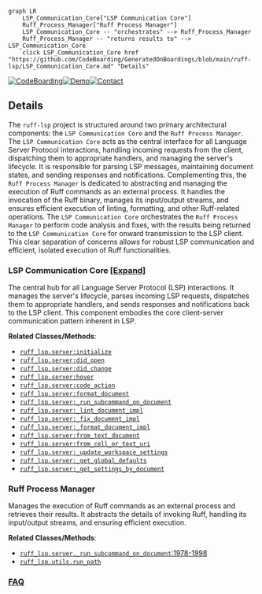 ```mermaid
graph LR
    LSP_Communication_Core["LSP Communication Core"]
    Ruff_Process_Manager["Ruff Process Manager"]
    LSP_Communication_Core -- "orchestrates" --> Ruff_Process_Manager
    Ruff_Process_Manager -- "returns results to" --> LSP_Communication_Core
    click LSP_Communication_Core href "https://github.com/CodeBoarding/GeneratedOnBoardings/blob/main/ruff-lsp/LSP_Communication_Core.md" "Details"
```

[![CodeBoarding](https://img.shields.io/badge/Generated%20by-CodeBoarding-9cf?style=flat-square)](https://github.com/CodeBoarding/GeneratedOnBoardings)[![Demo](https://img.shields.io/badge/Try%20our-Demo-blue?style=flat-square)](https://www.codeboarding.org/demo)[![Contact](https://img.shields.io/badge/Contact%20us%20-%20contact@codeboarding.org-lightgrey?style=flat-square)](mailto:contact@codeboarding.org)

## Details

The `ruff-lsp` project is structured around two primary architectural components: the `LSP Communication Core` and the `Ruff Process Manager`. The `LSP Communication Core` acts as the central interface for all Language Server Protocol interactions, handling incoming requests from the client, dispatching them to appropriate handlers, and managing the server's lifecycle. It is responsible for parsing LSP messages, maintaining document states, and sending responses and notifications. Complementing this, the `Ruff Process Manager` is dedicated to abstracting and managing the execution of Ruff commands as an external process. It handles the invocation of the Ruff binary, manages its input/output streams, and ensures efficient execution of linting, formatting, and other Ruff-related operations. The `LSP Communication Core` orchestrates the `Ruff Process Manager` to perform code analysis and fixes, with the results being returned to the `LSP Communication Core` for onward transmission to the LSP client. This clear separation of concerns allows for robust LSP communication and efficient, isolated execution of Ruff functionalities.

### LSP Communication Core [[Expand]](./LSP_Communication_Core.md)
The central hub for all Language Server Protocol (LSP) interactions. It manages the server's lifecycle, parses incoming LSP requests, dispatches them to appropriate handlers, and sends responses and notifications back to the LSP client. This component embodies the core client-server communication pattern inherent in LSP.


**Related Classes/Methods**:

- <a href="https://github.com/astral-sh/ruff-lsp/blob/main/ruff_lsp/server.py" target="_blank" rel="noopener noreferrer">`ruff_lsp.server:initialize`</a>
- <a href="https://github.com/astral-sh/ruff-lsp/blob/main/ruff_lsp/server.py" target="_blank" rel="noopener noreferrer">`ruff_lsp.server:did_open`</a>
- <a href="https://github.com/astral-sh/ruff-lsp/blob/main/ruff_lsp/server.py" target="_blank" rel="noopener noreferrer">`ruff_lsp.server:did_change`</a>
- <a href="https://github.com/astral-sh/ruff-lsp/blob/main/ruff_lsp/server.py" target="_blank" rel="noopener noreferrer">`ruff_lsp.server:hover`</a>
- <a href="https://github.com/astral-sh/ruff-lsp/blob/main/ruff_lsp/server.py" target="_blank" rel="noopener noreferrer">`ruff_lsp.server:code_action`</a>
- <a href="https://github.com/astral-sh/ruff-lsp/blob/main/ruff_lsp/server.py" target="_blank" rel="noopener noreferrer">`ruff_lsp.server:format_document`</a>
- <a href="https://github.com/astral-sh/ruff-lsp/blob/main/ruff_lsp/server.py" target="_blank" rel="noopener noreferrer">`ruff_lsp.server:_run_subcommand_on_document`</a>
- <a href="https://github.com/astral-sh/ruff-lsp/blob/main/ruff_lsp/server.py" target="_blank" rel="noopener noreferrer">`ruff_lsp.server:_lint_document_impl`</a>
- <a href="https://github.com/astral-sh/ruff-lsp/blob/main/ruff_lsp/server.py" target="_blank" rel="noopener noreferrer">`ruff_lsp.server:_fix_document_impl`</a>
- <a href="https://github.com/astral-sh/ruff-lsp/blob/main/ruff_lsp/server.py" target="_blank" rel="noopener noreferrer">`ruff_lsp.server:_format_document_impl`</a>
- <a href="https://github.com/astral-sh/ruff-lsp/blob/main/ruff_lsp/server.py" target="_blank" rel="noopener noreferrer">`ruff_lsp.server:from_text_document`</a>
- <a href="https://github.com/astral-sh/ruff-lsp/blob/main/ruff_lsp/server.py" target="_blank" rel="noopener noreferrer">`ruff_lsp.server:from_cell_or_text_uri`</a>
- <a href="https://github.com/astral-sh/ruff-lsp/blob/main/ruff_lsp/server.py" target="_blank" rel="noopener noreferrer">`ruff_lsp.server:_update_workspace_settings`</a>
- <a href="https://github.com/astral-sh/ruff-lsp/blob/main/ruff_lsp/server.py" target="_blank" rel="noopener noreferrer">`ruff_lsp.server:_get_global_defaults`</a>
- <a href="https://github.com/astral-sh/ruff-lsp/blob/main/ruff_lsp/server.py" target="_blank" rel="noopener noreferrer">`ruff_lsp.server:_get_settings_by_document`</a>


### Ruff Process Manager
Manages the execution of Ruff commands as an external process and retrieves their results. It abstracts the details of invoking Ruff, handling its input/output streams, and ensuring efficient execution.


**Related Classes/Methods**:

- <a href="https://github.com/astral-sh/ruff-lsp/blob/main/ruff_lsp/server.py#L1978-L1998" target="_blank" rel="noopener noreferrer">`ruff_lsp.server._run_subcommand_on_document`:1978-1998</a>
- <a href="https://github.com/astral-sh/ruff-lsp/blob/main/ruff_lsp/utils.py" target="_blank" rel="noopener noreferrer">`ruff_lsp.utils.run_path`</a>




### [FAQ](https://github.com/CodeBoarding/GeneratedOnBoardings/tree/main?tab=readme-ov-file#faq)